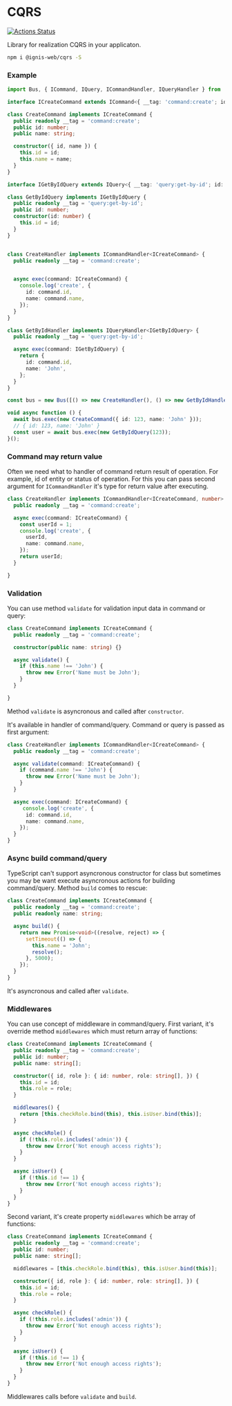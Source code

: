 # CQRS

[![Actions Status](https://github.com/dm-kamaev/cqrs/workflows/Build/badge.svg)](https://github.com/dm-kamaev/cqrs/actions)

Library for realization CQRS in your applicaton.

```sh
npm i @ignis-web/cqrs -S
```

### Example
```ts
import Bus, { ICommand, IQuery, ICommandHandler, IQueryHandler } from '@ignis-web/cqrs';

interface ICreateCommand extends ICommand<{ __tag: 'command:create'; id: number; name: string }> { };

class CreateCommand implements ICreateCommand {
  public readonly __tag = 'command:create';
  public id: number;
  public name: string;

  constructor({ id, name }) {
    this.id = id;
    this.name = name;
  }
}

interface IGetByIdQuery extends IQuery<{ __tag: 'query:get-by-id'; id: number }> { };

class GetByIdQuery implements IGetByIdQuery {
  public readonly __tag = 'query:get-by-id';
  public id: number;
  constructor(id: number) {
    this.id = id;
  }
}


class CreateHandler implements ICommandHandler<ICreateCommand> {
  public readonly __tag = 'command:create';


  async exec(command: ICreateCommand) {
    console.log('create', {
      id: command.id,
      name: command.name,
    });
  }
}

class GetByIdHandler implements IQueryHandler<IGetByIdQuery> {
  public readonly __tag = 'query:get-by-id';

  async exec(command: IGetByIdQuery) {
    return {
      id: command.id,
      name: 'John',
    };
  }
}

const bus = new Bus([() => new CreateHandler(), () => new GetByIdHandler()]);

void async function () {
  await bus.exec(new CreateCommand({ id: 123, name: 'John' }));
  // { id: 123, name: 'John' }
  const user = await bus.exec(new GetByIdQuery(123));
}();
```

### Command may return value
Often we need what to handler of command return result of operation. For example, id of entity or status of operation. For this you can pass second argument for `ICommandHandler` it's type for return value after executing.
```ts
class CreateHandler implements ICommandHandler<ICreateCommand, number> {
  public readonly __tag = 'command:create';

  async exec(command: ICreateCommand) {
    const userId = 1;
    console.log('create', {
      userId,
      name: command.name,
    });
    return userId;
  }

}
```


### Validation
You can use method `validate` for validation input data in command or query:
```ts
class CreateCommand implements ICreateCommand {
  public readonly __tag = 'command:create';

  constructor(public name: string) {}

  async validate() {
    if (this.name !== 'John') {
      throw new Error('Name must be John');
    }
  }

}
```
Method `validate` is asyncronous and called after `constructor`.

It's available in handler of command/query. Command or query is passed as first argument:
```ts
class CreateHandler implements ICommandHandler<ICreateCommand> {
  public readonly __tag = 'command:create';

  async validate(command: ICreateCommand) {
    if (command.name !== 'John') {
      throw new Error('Name must be John');
    }
  }

  async exec(command: ICreateCommand) {
     console.log('create', {
      id: command.id,
      name: command.name,
    });
  }
}
```

### Async build command/query
TypeScript can't support asyncronous constructor for class but sometimes you may be want execute asyncronous actions for building command/query. Method `build` comes to rescue:
```ts
class CreateCommand implements ICreateCommand {
  public readonly __tag = 'command:create';
  public readonly name: string;

  async build() {
    return new Promise<void>((resolve, reject) => {
      setTimeout(() => {
        this.name = 'John';
        resolve();
      }, 5000);
    });
  }
}
```
It's asyncronous and called after `validate`.


### Middlewares
You can use concept of middleware in command/query.
First variant, it's override method `middlewares` which must return array of functions:
```ts
class CreateCommand implements ICreateCommand {
  public readonly __tag = 'command:create';
  public id: number;
  public name: string[];

  constructor({ id, role }: { id: number, role: string[], }) {
    this.id = id;
    this.role = role;
  }

  middlewares() {
    return [this.checkRole.bind(this), this.isUser.bind(this)];
  }

  async checkRole() {
    if (!this.role.includes('admin')) {
      throw new Error('Not enough access rights');
    }
  }

  async isUser() {
    if (!this.id !== 1) {
      throw new Error('Not enough access rights');
    }
  }
}
```

Second variant, it's create  property `middlewares` which be array of functions:
```ts
class CreateCommand implements ICreateCommand {
  public readonly __tag = 'command:create';
  public id: number;
  public name: string[];

  middlewares = [this.checkRole.bind(this), this.isUser.bind(this)];

  constructor({ id, role }: { id: number, role: string[], }) {
    this.id = id;
    this.role = role;
  }

  async checkRole() {
    if (!this.role.includes('admin')) {
      throw new Error('Not enough access rights');
    }
  }

  async isUser() {
    if (!this.id !== 1) {
      throw new Error('Not enough access rights');
    }
  }
}
```
Middlewares calls before `validate` and `build`.
